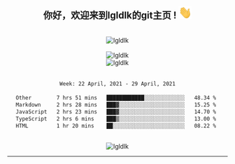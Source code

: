 <div align="center">
<h2> 你好，欢迎来到lgldlk的git主页 ! <img src="https://github.com/lgldlk/lgldlk/blob/main/gifs/Hi.gif" width="30px"></h2>
</div>

<div align="center">
 </br>
 <img src="http://aiitapp.cn:8091/?color=rgba(37,144,118,1)&shadowColor=rgba(12,16,20,1)&fontSize=120&&shadowOffsetX=9&shadowOffsetY=11" height="26px" alt="lgldlk" />
 </br>

   </br>
 <img src="https://github-readme-stats.vercel.app/api?username=lgldlk&show_icons=true&theme=gotham&locale=cn" alt="lgldlk" />
 

</br>

<img  src="http://github-readme-stats.vercel.app/api/top-langs/?username=lgldlk&show_icons=true&theme=gotham&locale=cn&layout=compact" alt="lgldlk"/>  
</br>
</br>

<!--START_SECTION:waka-->
```text
Week: 22 April, 2021 - 29 April, 2021

Other        7 hrs 51 mins   ████████████░░░░░░░░░░░░░   48.34 % 
Markdown     2 hrs 28 mins   ███▓░░░░░░░░░░░░░░░░░░░░░   15.25 % 
JavaScript   2 hrs 23 mins   ███▓░░░░░░░░░░░░░░░░░░░░░   14.70 % 
TypeScript   2 hrs 6 mins    ███▒░░░░░░░░░░░░░░░░░░░░░   13.00 % 
HTML         1 hr 20 mins    ██░░░░░░░░░░░░░░░░░░░░░░░   08.22 % 
```
<!--END_SECTION:waka-->

 </br>
  <img src="https://visitor-badge.glitch.me/badge?page_id=lgldlk" alt="lgldlk" />
</div >
  
---

 


